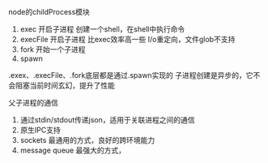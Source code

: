 node的childProcess模块
1. exec 开启子进程
创建一个shell，在shell中执行命令
2. execFile 开启子进程
比exec效率高一些  I/o重定向，文件glob不支持
3. fork 开始一个子进程
4. spawn

.exex、.execFile、.fork底层都是通过.spawn实现的
子进程创建是异步的，它不会阻塞当前时间玄幻，提升了性能

父子进程的通信
1. 通过stdin/stdout传递json，适用于关联进程之间的通信
2. 原生IPC支持
3. sockets 最通用的方式，良好的跨环境能力
4. message queue 最强大的方式，
